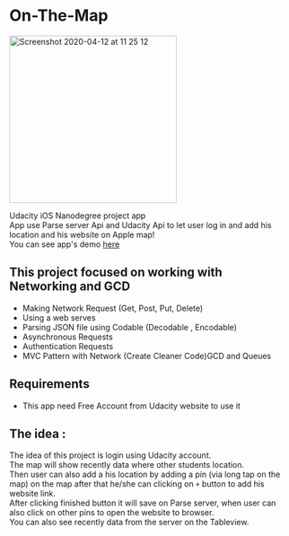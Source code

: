 # On-The-Map

<img width="298" alt="Screenshot 2020-04-12 at 11 25 12" src="https://user-images.githubusercontent.com/44005264/79064289-5297f480-7cb0-11ea-894e-e6b8be7e9484.png">

Udacity iOS Nanodegree project app\
App use Parse server Api and Udacity Api to let user log in and add his location and his website on Apple map!\
You can see app's demo [here](https://youtu.be/W0h_g480sx8)

## This project focused on working with Networking and GCD
- Making Network Request (Get, Post, Put, Delete)
- Using a web serves
- Parsing JSON file using Codable (Decodable , Encodable)
- Asynchronous Requests
- Authentication Requests
- MVC Pattern with Network (Create Cleaner Code)GCD and Queues

## Requirements
- This app need Free Account from Udacity website to use it

## The idea :
The idea of this project is login using Udacity account.\
The map will show recently data where other students location.\
Then user can also add a his location by adding a pin (via long tap on the map) on the map after that he/she can
clicking on `+` button to add his website link.\
After clicking finished button it will save on Parse server, when user can also click on other pins to open the website to browser.\
You can also see recently data from the server on the Tableview.
